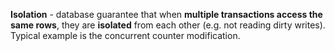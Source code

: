 **Isolation** - database guarantee that when **multiple transactions access the same rows**, they are **isolated** from each other (e.g. not reading dirty writes). Typical example is the concurrent counter modification.
